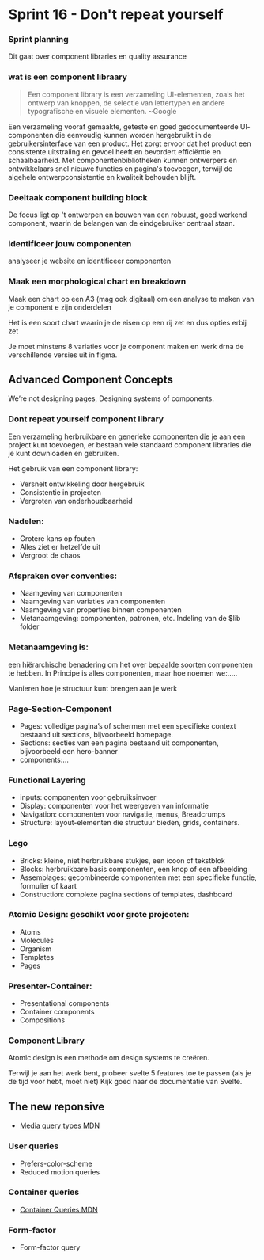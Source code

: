 # Sprint 16 - Don't repeat yourself
### Sprint planning
Dit gaat over component libraries en quality assurance

### wat is een component libraary
> Een component library is een verzameling UI-elementen, zoals het ontwerp van knoppen, de selectie van lettertypen en andere typografische en visuele elementen. ~Google

Een verzameling vooraf gemaakte, geteste en goed gedocumenteerde Ul-componenten die eenvoudig kunnen worden hergebruikt in de gebruikersinterface van een product.
Het zorgt ervoor dat het product een consistente uitstraling en gevoel heeft en bevordert efficiëntie en schaalbaarheid.
Met componentenbibliotheken kunnen ontwerpers en ontwikkelaars snel nieuwe functies en pagina's toevoegen, terwijl de algehele ontwerpconsistentie en kwaliteit behouden blijft.

### Deeltaak component building block
De focus ligt op 't ontwerpen en bouwen van een robuust, goed werkend component, waarin de belangen van de eindgebruiker centraal staan.

### identificeer jouw componenten
analyseer je website en identificeer componenten

### Maak een morphological chart en breakdown
Maak een chart op een A3 (mag ook digitaal) om een analyse te maken van je component e zijn onderdelen

Het is een soort chart waarin je de eisen op een rij zet en dus opties erbij zet

Je moet minstens 8 variaties voor je component maken en werk drna de verschillende versies uit in figma. 
 
## Advanced Component Concepts

We’re not designing pages, Designing systems of components.
 
### Dont repeat yourself component library
Een verzameling herbruikbare en generieke componenten die je aan een project kunt toevoegen, er bestaan vele standaard component libraries die je kunt downloaden en gebruiken.

Het gebruik van een component library:
- Versnelt ontwikkeling door hergebruik
- Consistentie in projecten
- Vergroten van onderhoudbaarheid
 
### Nadelen:
- Grotere kans op fouten
- Alles ziet er hetzelfde uit
- Vergroot de chaos
 
### Afspraken over conventies:
- Naamgeving van componenten
- Naamgeving van variaties van componenten
- Naamgeving van properties binnen componenten
- Metanaamgeving: componenten, patronen, etc.
Indeling van de $lib folder
 
### Metanaamgeving is:
een hiërarchische benadering om het over bepaalde soorten componenten te hebben.
In Principe is alles componenten, maar hoe noemen we:…..
  
Manieren hoe je structuur kunt brengen aan je werk
 
### Page-Section-Component
- Pages: volledige pagina’s of schermen met een specifieke context bestaand uit sections, bijvoorbeeld homepage.
- Sections: secties van een pagina bestaand uit componenten, bijvoorbeeld een hero-banner
- components:…
 
### Functional Layering
- inputs: componenten voor gebruiksinvoer
- Display: componenten voor het weergeven van informatie
- Navigation: componenten voor navigatie, menus, Breadcrumps
- Structure: layout-elementen die structuur bieden, grids, containers.
 
### Lego
- Bricks: kleine, niet herbruikbare stukjes, een icoon of tekstblok
- Blocks: herbruikbare basis componenten, een knop of een afbeelding
- Assemblages: gecombineerde componenten met een specifieke functie, formulier of kaart
- Construction: complexe pagina sections of templates, dashboard
 
### Atomic Design: geschikt voor grote projecten:
- Atoms
- Molecules
- Organism
- Templates
- Pages
 
### Presenter-Container:
- Presentational components
- Container components
- Compositions
 
### Component Library
Atomic design is  een methode om design systems te creëren.
 
Terwijl je aan het werk bent, probeer svelte 5 features toe te passen (als je de tijd voor hebt, moet niet)
Kijk goed naar de documentatie van Svelte.

## The new reponsive
- [Media query types MDN](https://developer.mozilla.org/en-US/docs/Web/CSS/CSS_media_queries/Using_media_queries)

### User queries
- Prefers-color-scheme
- Reduced motion queries

### Container queries
- [Container Queries MDN](https://developer.mozilla.org/en-US/docs/Web/CSS/CSS_containment/Container_queries)

### Form-factor
- Form-factor query